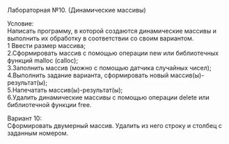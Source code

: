 Лабораторная №10. (Динамические массивы)  
  
Условие:  
Написать программу, в которой создаются динамические
массивы и выполнить их обработку в соответствии со своим
вариантом.  
1 Ввести размер массива;  
2.Сформировать массив с помощью операции new или
библиотечных функций malloc (calloc);  
3.Заполнить массив (можно с помощью датчика случайных
чисел);  
4.Выполнить задание варианта, сформировать новый
массив(ы)-результат(ы);  
5.Напечатать массив(ы)-результат(ы);  
6.Удалить динамические массивы с помощью операции
delete или библиотечной функции free.  
  
Вариант 10:  
Сформировать двумерный массив. Удалить из него
строку и столбец с заданным номером.
